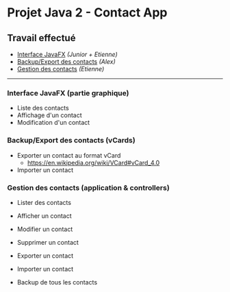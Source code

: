 # Projet Java 2 - Contact App

## Travail effectué
- [Interface JavaFX](#interface-javafx-partie-graphique) _(Junior + Etienne)_
- [Backup/Export des contacts](#backupexport-des-contacts-vcards) _(Alex)_
- [Gestion des contacts](#gestion-des-contacts-application--controllers) _(Etienne)_

---

### Interface JavaFX (partie graphique)
- Liste des contacts
- Affichage d'un contact
- Modification d'un contact

### Backup/Export des contacts (vCards)
- Exporter un contact au format vCard
    - https://en.wikipedia.org/wiki/VCard#vCard_4.0
- Importer un contact

### Gestion des contacts (application & controllers)
- Lister des contacts
- Afficher un contact
- Modifier un contact
- Supprimer un contact


- Exporter un contact
- Importer un contact
- Backup de tous les contacts

